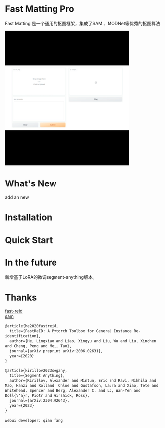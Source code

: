 # Fast Matting Pro
Fast Matting 是一个通用的抠图框架，集成了SAM 、MODNet等优秀的抠图算法

![image](docs/demo.gif)
# What's New
add an new

# Installation

# Quick Start

# In the future
新增基于LoRA的微调segment-anything版本。

# Thanks
[fast-reid](https://github.com/JDAI-CV/fast-reid) \
[sam](https://github.com/facebookresearch/segment-anything)
```
@article{he2020fastreid,
  title={FastReID: A Pytorch Toolbox for General Instance Re-identification},
  author={He, Lingxiao and Liao, Xingyu and Liu, Wu and Liu, Xinchen and Cheng, Peng and Mei, Tao},
  journal={arXiv preprint arXiv:2006.02631},
  year={2020}
}

@article{kirillov2023segany,
  title={Segment Anything},
  author={Kirillov, Alexander and Mintun, Eric and Ravi, Nikhila and Mao, Hanzi and Rolland, Chloe and Gustafson, Laura and Xiao, Tete and Whitehead, Spencer and Berg, Alexander C. and Lo, Wan-Yen and Doll{\'a}r, Piotr and Girshick, Ross},
  journal={arXiv:2304.02643},
  year={2023}
}

webui developer: qian fang
```
